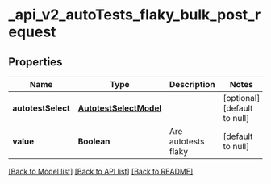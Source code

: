 # _api_v2_autoTests_flaky_bulk_post_request
## Properties

| Name | Type | Description | Notes |
|------------ | ------------- | ------------- | -------------|
| **autotestSelect** | [**AutotestSelectModel**](AutotestSelectModel.md) |  | [optional] [default to null] |
| **value** | **Boolean** | Are autotests flaky | [default to null] |

[[Back to Model list]](../README.md#documentation-for-models) [[Back to API list]](../README.md#documentation-for-api-endpoints) [[Back to README]](../README.md)

